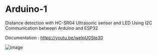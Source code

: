 # Arduino-1
Distance detection with HC-SR04 Ultrasonic sensor and LED Using I2C Communication between Arduino and ESP32

Documentation   :   https://youtu.be/weIpU0Ste30

![image](https://github.com/rendiepradana/Arduino-1/assets/90369749/4e5b6f15-8ea1-448d-bb04-e8c41f3ae884)
